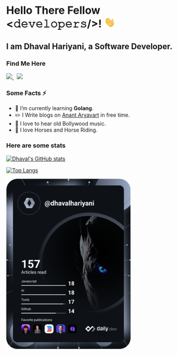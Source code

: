# Hello There Fellow <𝚍𝚎𝚟𝚎𝚕𝚘𝚙𝚎𝚛𝚜/>! <img src="https://github.com/ABSphreak/ABSphreak/blob/master/gifs/Hi.gif" width="30px">

## I am Dhaval Hariyani, a Software Developer.

### Find Me Here 

<a href="https://www.linkedin.com/in/dhaval-hariyani/">
    <img src="https://img.shields.io/badge/linkedin-%230077B5.svg?&style=for-the-badge&logo=linkedin&logoColor=white"/>
  </a>
  &nbsp;
  
<a href="https://www.hackerrank.com/dhavalhariyani">
    <img src="https://img.shields.io/badge/-Hackerrank-2EC866?style=for-the-badge&logo=HackerRank&logoColor=white"/>
 </a>
  


### Some Facts ⚡
- 🌱 I’m currently learning **Golang**.
- :pencil2: I Write blogs on [Anant Aryavart](https://anantaryavart.com) in free time.
- :musical_note: I love to hear old Bollywood music.
- 🏇 I love Horses and Horse Riding.

### Here are some stats


[![Dhaval's GitHub stats](https://github-readme-stats.vercel.app/api?username=dhavalhariyani&show_icons=true&theme=default&count_private=true)](https://github.com/dhavalhariyani)


[![Top Langs](https://github-readme-stats.vercel.app/api/top-langs/?username=dhavalhariyani&layout=compact)](https://github.com/dhavalhariyani)

<a href="https://github.com/dhavalhariyani"><img src="https://github.com/dhavalhariyani/dhavalhariyani/blob/main/devcard.svg" width="333" alt="Dhaval's Dev Card"/></a>


